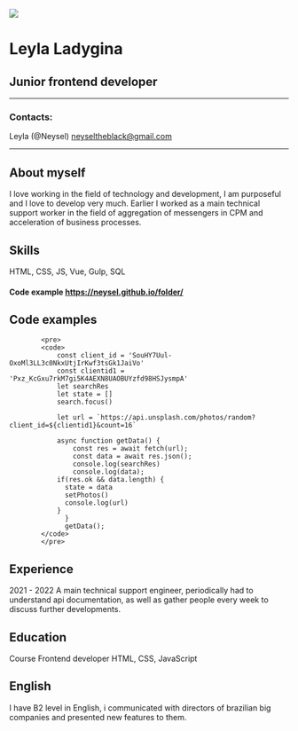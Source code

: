 ![](img.png)
# Leyla Ladygina
## Junior frontend developer 
---
### Contacts: 
 Leyla (@Neysel)
 neyseltheblack@gmail.com 

---
## About myself
 I love working in the field of technology and development, I am purposeful and I love to develop very much. Earlier I worked as a main technical support worker in the field of aggregation of messengers in CPM and acceleration of business processes. 


## Skills 
 HTML, CSS, JS, Vue, Gulp, SQL
#### Code example https://neysel.github.io/folder/ 

## Code examples 

            <pre>
            <code>
                const client_id = 'SouHY7Uul-OxoMl3LL3c0NkxUtjIrKwf3tsGk1JaiVo'
                const clientid1 = 'Pxz_KcGxu7rkM7gi5K4AEXN8UAOBUYzfd98HSJysmpA'
                let searchRes
                let state = []
                search.focus()
                
                let url = `https://api.unsplash.com/photos/random?client_id=${clientid1}&count=16` 
                
                async function getData() {
                    const res = await fetch(url);
                    const data = await res.json();
                    console.log(searchRes)
                    console.log(data);
                if(res.ok && data.length) {
                  state = data
                  setPhotos()
                  console.log(url)
                }
                  }
                  getData();
            </code>
            </pre>

## Experience
 2021 - 2022 A main technical support engineer, periodically had to understand api documentation, as well as gather people every week to discuss further developments. 
## Education 
 Course Frontend developer  HTML, CSS, JavaScript 
## English 
 I have B2 level in English, i communicated with directors of brazilian big companies and presented new features to them.